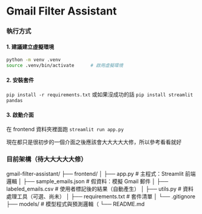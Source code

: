 # Gmail Filter Assistant

### 執行方式

#### 1. 建議建立虛擬環境

```bash
python -m venv .venv
source .venv/bin/activate      # 啟用虛擬環境
```

#### 2. 安裝套件

`pip install -r requirements.txt`
或如果沒成功的話
`pip install streamlit pandas`

#### 3. 啟動介面

在 frontend 資料夾裡面跑
`streamlit run app.py`

現在都只是很初步的一個介面之後應該會大大大大大修，所以參考看看就好

### 目前架構（待大大大大大修）

gmail-filter-assistant/
├── frontend/
│ ├── app.py # 主程式：Streamlit 前端邏輯
│ ├── sample_emails.json # 假資料：模擬 Gmail 郵件
│ ├── labeled_emails.csv # 使用者標記後的結果（自動產生）
│ ├── utils.py # 資料處理工具（可選、尚未）
│ ├── requirements.txt # 套件清單
│ └── .gitignore
├── models/ # 模型程式與預測邏輯（
└── README.md
